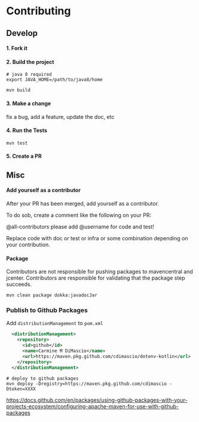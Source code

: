 # Contributing

## Develop

#### 1. Fork it

#### 2. Build the project

```shell
# java 8 required
export JAVA_HOME=/path/to/java8/home

mvn build
```

#### 3. Make a change

fix a bug, add a feature, update the doc, etc

#### 4. Run the Tests

```shell
mvn test
```

#### 5. Create a PR

## Misc

#### Add yourself as a contributor

After your PR has been merged, add yourself as a contributor.

To do sob, create a comment like the following on your PR:

@all-contributors please add @username for code and test!

Replace code with doc or test or infra or some combination depending on your contribution.

#### Package

Contributors are not responsible for pushing packages to mavencentral and jcenter. Contributors are responsible for validating that the package step succeeds.

```shell
mvn clean package dokka:javadocJar
```

### Publish to Github Packages

Add `distributionManagement` to `pom.xml`

```xml
  <distributionManagement>
    <repository>
      <id>github</id>
      <name>Carmine M DiMascio</name>
      <url>https://maven.pkg.github.com/cdimascio/dotenv-kotlin</url>
    </repository>
  </distributionManagement>
```

```shell
# deploy to github packages
mvn deploy -Dregistry=https://maven.pkg.github.com/cdimascio -Dtoken=XXXX
```
https://docs.github.com/en/packages/using-github-packages-with-your-projects-ecosystem/configuring-apache-maven-for-use-with-github-packages
